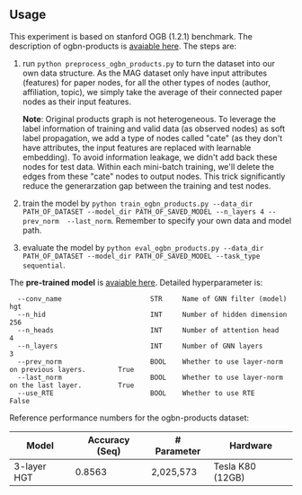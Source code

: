 ## Usage

This experiment is based on stanford OGB (1.2.1) benchmark. The description of ogbn-products is [avaiable here](https://ogb.stanford.edu/docs/nodeprop/#ogbn-products). The steps are:

 
 1. run ```python preprocess_ogbn_products.py``` to turn the dataset into our own data structure. As the MAG dataset only have input attributes (features) for paper nodes, for all the other types of nodes (author, affiliation, topic), we simply take the average of their connected paper nodes as their input features.
 
    **Note**: Original products graph is not heterogeneous. To leverage the label information of training and valid data (as observed nodes) as soft label propagation, we add a type of nodes called "cate" (as they don't have attributes, the input features are replaced with learnable embedding). To avoid information leakage, we didn't add back these nodes for test data. Within each mini-batch training, we'll delete the edges from these "cate" nodes to output nodes. This trick significantly reduce the generarzation gap between the training and test nodes.


  2. train the model by ```python train_ogbn_products.py --data_dir PATH_OF_DATASET --model_dir PATH_OF_SAVED_MODEL --n_layers 4 --prev_norm  --last_norm```. Remember to specify your own data and model path.

  3. evaluate the model by ```python eval_ogbn_products.py --data_dir PATH_OF_DATASET --model_dir PATH_OF_SAVED_MODEL --task_type sequential```. 

The **pre-trained model** is [avaiable here](https://drive.google.com/file/d/1K5blZmIVOBDZk40_CJcnNgRp1TJ__1ka/view?usp=sharing). Detailed hyperparameter is:


```
  --conv_name                      STR     Name of GNN filter (model)                           hgt
  --n_hid                          INT     Number of hidden dimension                           256
  --n_heads                        INT     Number of attention head                             4
  --n_layers                       INT     Number of GNN layers                                 3
  --prev_norm                      BOOL    Whether to use layer-norm on previous layers.        True
  --last_norm                      BOOL    Whether to use layer-norm on the last layer.         True
  --use_RTE                        BOOL    Whether to use RTE                                   False 
```

Reference performance numbers for the ogbn-products dataset:

| Model        | Accuracy (Seq)   | # Parameter     | Hardware         |
| ---------    | ---------------  | --------------  |--------------    |
| 3-layer HGT  | 0.8563           | 2,025,573       | Tesla K80 (12GB) |
